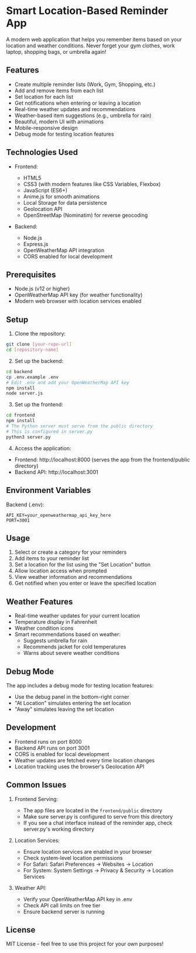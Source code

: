# Smart Location-Based Reminder App

A modern web application that helps you remember items based on your location and weather conditions. Never forget your gym clothes, work laptop, shopping bags, or umbrella again!

## Features

- Create multiple reminder lists (Work, Gym, Shopping, etc.)
- Add and remove items from each list
- Set location for each list
- Get notifications when entering or leaving a location
- Real-time weather updates and recommendations
- Weather-based item suggestions (e.g., umbrella for rain)
- Beautiful, modern UI with animations
- Mobile-responsive design
- Debug mode for testing location features

## Technologies Used

- Frontend:
  - HTML5
  - CSS3 (with modern features like CSS Variables, Flexbox)
  - JavaScript (ES6+)
  - Anime.js for smooth animations
  - Local Storage for data persistence
  - Geolocation API
  - OpenStreetMap (Nominatim) for reverse geocoding

- Backend:
  - Node.js
  - Express.js
  - OpenWeatherMap API integration
  - CORS enabled for local development

## Prerequisites

- Node.js (v12 or higher)
- OpenWeatherMap API key (for weather functionality)
- Modern web browser with location services enabled

## Setup

1. Clone the repository:
```bash
git clone [your-repo-url]
cd [repository-name]
```

2. Set up the backend:
```bash
cd backend
cp .env.example .env
# Edit .env and add your OpenWeatherMap API key
npm install
node server.js
```

3. Set up the frontend:
```bash
cd frontend
npm install
# The Python server must serve from the public directory
# This is configured in server.py
python3 server.py
```

4. Access the application:
- Frontend: http://localhost:8000 (serves the app from the frontend/public directory)
- Backend API: http://localhost:3001

## Environment Variables

Backend (.env):
```
API_KEY=your_openweathermap_api_key_here
PORT=3001
```

## Usage

1. Select or create a category for your reminders
2. Add items to your reminder list
3. Set a location for the list using the "Set Location" button
4. Allow location access when prompted
5. View weather information and recommendations
6. Get notified when you enter or leave the specified location

## Weather Features

- Real-time weather updates for your current location
- Temperature display in Fahrenheit
- Weather condition icons
- Smart recommendations based on weather:
  - Suggests umbrella for rain
  - Recommends jacket for cold temperatures
  - Warns about severe weather conditions

## Debug Mode

The app includes a debug mode for testing location features:
- Use the debug panel in the bottom-right corner
- "At Location" simulates entering the set location
- "Away" simulates leaving the set location

## Development

- Frontend runs on port 8000
- Backend API runs on port 3001
- CORS is enabled for local development
- Weather updates are fetched every time location changes
- Location tracking uses the browser's Geolocation API

## Common Issues

1. Frontend Serving:
   - The app files are located in the `frontend/public` directory
   - Make sure server.py is configured to serve from this directory
   - If you see a chat interface instead of the reminder app, check server.py's working directory

2. Location Services:
   - Ensure location services are enabled in your browser
   - Check system-level location permissions
   - For Safari: Safari Preferences → Websites → Location
   - For System: System Settings → Privacy & Security → Location Services

3. Weather API:
   - Verify your OpenWeatherMap API key in .env
   - Check API call limits on free tier
   - Ensure backend server is running

## License

MIT License - feel free to use this project for your own purposes! 